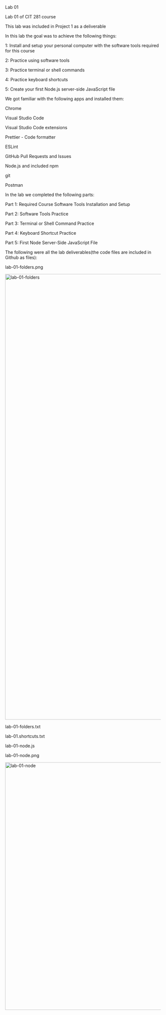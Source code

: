 Lab 01

Lab 01 of CIT 281 course

This lab was included in Project 1 as a deliverable

In this lab the goal was to achieve the following things:

1: Install and setup your personal computer with the software tools required for this course

2: Practice using software tools

3: Practice terminal or shell commands

4: Practice keyboard shortcuts

5: Create your first Node.js server-side JavaScript file

We got familiar with the following apps and installed them:

Chrome

Visual Studio Code

Visual Studio Code extensions

Prettier - Code formatter

ESLint

GitHub Pull Requests and Issues

Node.js and included npm

git

Postman

In the lab we completed the following parts: 

Part 1: Required Course Software Tools Installation and Setup

Part 2: Software Tools Practice

Part 3: Terminal or Shell Command Practice

Part 4: Keyboard Shortcut Practice

Part 5: First Node Server-Side JavaScript File

The following were all the lab deliverables(the code files are included in Github as files):

lab-01-folders.png

<img width="1440" alt="lab-01-folders" src="https://github.com/isigala4/cit281-lab1/assets/133719793/731c32ab-f421-4c83-be60-d580048063fe">

lab-01-folders.txt

lab-01.shortcuts.txt

lab-01-node.js

lab-01-node.png

<img width="800" alt="lab-01-node" src="https://github.com/isigala4/cit281-lab1/assets/133719793/4ea631c3-2605-4f81-b2ac-f6afd99c8cbb">
